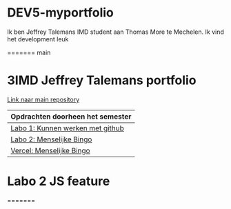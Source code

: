 
# DEV5-myportfolio

Ik ben Jeffrey Talemans IMD student aan Thomas More te Mechelen.
Ik vind het development leuk

=======
 main
# 3IMD Jeffrey Talemans portfolio





[Link naar main repository](https://github.com/TalemansJeffrey/DEV5-myportfolio.git "Link naar main repository")

|Opdrachten doorheen het semester  |
| ------------ |
|[Labo 1: Kunnen werken met github](https://github.com/R0754975/DEV5-LAB1 "Labo 1: Kunnen werken met github") 
|[Labo 2: Menselijke Bingo](https://github.com/TalemansJeffrey/labo2.git "Labo 2: Human Bingo")|
|[Vercel: Menselijke Bingo](https://labo2-jeffreytalemans.vercel.app/ "Vercel")|


# Labo 2 JS feature
=======




